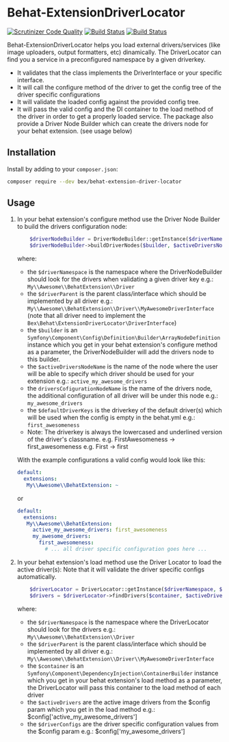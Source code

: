Behat-ExtensionDriverLocator
=========================
[![Scrutinizer Code Quality](https://scrutinizer-ci.com/g/tkotosz/behat-extension-driver-locator/badges/quality-score.png?b=master)](https://scrutinizer-ci.com/g/tkotosz/behat-extension-driver-locator/?branch=master)
[![Build Status](https://scrutinizer-ci.com/g/tkotosz/behat-extension-driver-locator/badges/build.png?b=master)](https://scrutinizer-ci.com/g/tkotosz/behat-extension-driver-locator/build-status/master)
[![Build Status](https://travis-ci.org/tkotosz/behat-extension-driver-locator.svg?branch=master)](https://travis-ci.org/tkotosz/behat-extension-driver-locator)

Behat-ExtensionDriverLocator helps you load external drivers/services (like image uploaders, output formatters, etc) dinamically.
The DriverLocator can find you a service in a preconfigured namespace by a given driverkey.
- It validates that the class implements the DriverInterface or your specific interface.
- It will call the configure method of the driver to get the config tree of the driver specific configurations
- It will validate the loaded config against the provided config tree.
- It will pass the valid config and the DI container to the load method of the driver in order to get a properly loaded service.
The package also provide a Driver Node Builder which can create the drivers node for your behat extension. (see usage below)

Installation
------------

Install by adding to your `composer.json`:

```bash
composer require --dev bex/behat-extension-driver-locator
```

Usage
-----

1. In your behat extension's configure method use the Driver Node Builder to build the drivers configuration node:

    ```php
        $driverNodeBuilder = DriverNodeBuilder::getInstance($driverNamespace, $driverParent);
        $driverNodeBuilder->buildDriverNodes($builder, $activeDriversNodeName, $driversCofigurationNodeName, $defaultDriverKeys);
    ```
    
    where:
    - the `$driverNamespace` is the namespace where the DriverNodeBuilder should look for the drivers when validating a given driver key
      e.g.: `My\\Awesome\\BehatExtension\\Driver`
    - the `$driverParent` is the parent class/interface which should be implemented by all driver
      e.g.: `My\\Awesome\\BehatExtension\\Driver\\MyAwesomeDriverInterface`
      (note that all driver need to implement the `Bex\Behat\ExtensionDriverLocator\DriverInterface`)
    - the `$builder` is an `Symfony\Component\Config\Definition\Builder\ArrayNodeDefinition` instance which you get in your behat extension's configure method as a parameter, the DriverNodeBuilder will add the drivers node to this builder.
    - the `$activeDriversNodeName` is the name of the node where the user will be able to specify which driver should be used for your extension
      e.g.: `active_my_awesome_drivers`
    - the `driversCofigurationNodeName` is the name of the drivers node, the additional configuration of all driver will be under this node
      e.g.: `my_awesome_drivers`
    - the `$defaultDriverKeys` is the driverkey of the default driver(s) which will be used when the config is empty in the behat.yml
      e.g.: `first_awesomeness`
    - Note: The driverkey is always the lowercased and underlined version of the driver's classname.
      e.g. FirstAwesomeness -> first_awesomeness
      e.g. First -> first
    
    With the example configurations a valid config would look like this:
    ```yml
    default:
      extensions:
       My\\Awesome\\BehatExtension: ~
    ```
    or
    ```yml
    default:
      extensions:
       My\\Awesome\\BehatExtension:
         active_my_awesome_drivers: first_awesomeness
         my_awesome_drivers:
           first_awesomeness:
             # ... all driver specific configuration goes here ...
    ```

1. In your behat extension's load method use the Driver Locator to load the active driver(s):
Note that it will validate the driver specific configs automatically.

    ```php
        $driverLocator = DriverLocator::getInstance($driverNamespace, $driverParent);
        $drivers = $driverLocator->findDrivers($container, $activeDrivers, $driverConfigs);
    ```
    where:
    - the `$driverNamespace` is the namespace where the DriverLocator should look for the drivers
      e.g.: `My\\Awesome\\BehatExtension\\Driver`
    - the `$driverParent` is the parent class/interface which should be implemented by all driver
      e.g.: `My\\Awesome\\BehatExtension\\Driver\\MyAwesomeDriverInterface`
    - the `$container` is an `Symfony\Component\DependencyInjection\ContainerBuilder` instance which you get in your behat extension's load method as a parameter, the DriverLocator will pass this container to the load method of each driver
    - the `$activeDrivers` are the active image drivers from the $config param which you get in the load method
      e.g.: $config['active_my_awesome_drivers']
    - the `$driverConfigs` are the driver specific configuration values from the $config param
      e.g.: $config['my_awesome_drivers']
